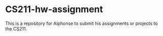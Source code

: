 # CS211-hw-assignment
This is a repository for Alphonse to submit his assignments or projects to the CS211.

